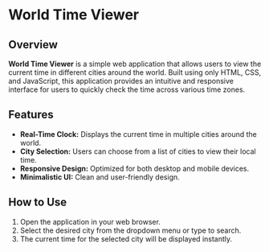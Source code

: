 # World Time Viewer

## Overview

**World Time Viewer** is a simple web application that allows users to view the current time in different cities around the world. Built using only HTML, CSS, and JavaScript, this application provides an intuitive and responsive interface for users to quickly check the time across various time zones.

## Features

- **Real-Time Clock:** Displays the current time in multiple cities around the world.
- **City Selection:** Users can choose from a list of cities to view their local time.
- **Responsive Design:** Optimized for both desktop and mobile devices.
- **Minimalistic UI:** Clean and user-friendly design.

## How to Use

1. Open the application in your web browser.
2. Select the desired city from the dropdown menu or type to search.
3. The current time for the selected city will be displayed instantly.
